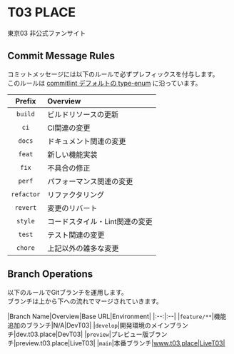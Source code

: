 # T03 PLACE

東京03 非公式ファンサイト

## Commit Message Rules

コミットメッセージには以下のルールで必ずプレフィックスを付与します。  
このルールは [commitlint デフォルトの type-enum](https://github.com/conventional-changelog/commitlint/tree/master/@commitlint/config-conventional#type-enum) に沿っています。

|Prefix|Overview|
|:--:|:--|
|`build`|ビルドリソースの更新|
|`ci`|CI関連の変更|
|`docs`|ドキュメント関連の変更|
|`feat`|新しい機能実装|
|`fix`|不具合の修正|
|`perf`|パフォーマンス関連の変更|
|`refactor`|リファクタリング|
|`revert`|変更のリバート|
|`style`|コードスタイル・Lint関連の変更|
|`test`|テスト関連の変更|
|`chore`|上記以外の雑多な変更|

## Branch Operations

以下のルールでGitブランチを運用します。  
ブランチは上から下への流れでマージされていきます。

|Branch Name|Overview|Base URL|Environment|
|:--:|:--|
|`feature/**`|機能追加のブランチ|N/A|DevT03|
|`develop`|開発環境のメインブランチ|dev.t03.place|DevT03|
|`preview`|プレビュー版ブランチ|preview.t03.place|LiveT03|
|`main`|本番ブランチ|www.t03.place|LiveT03|
